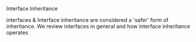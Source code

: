 Interface Inheritance

interfaces & Interface inheritance are considered a 'safer' form of inheritance. We review interfaces in general and how interface inheritance operates

